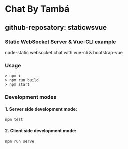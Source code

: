 # Chat By Tambá
## github-reposatory: staticwsvue
### Static WebSocket Server & Vue-CLI example

node-static websocket chat with vue-cli &amp; bootstrap-vue

### Usage

```
> npm i
> npm run build
> npm start
```

### Development modes

#### 1. Server side development mode:

```
npm test
```

#### 2. Client side development mode:
```
npm run serve
```
